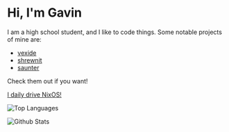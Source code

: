 # Hi, I'm Gavin

I am a high school student, and I like to code things.
Some notable projects of mine are:
- [vexide](https://vexide.dev)
- [shrewnit](https://github.com/gavin-niederman/shrewnit)
- [saunter](https://github.com/gavin-niederman/saunter)

Check them out if you want!

[I daily drive NixOS!](https://github.com/gavin-niederman/nixfiles)

![Top Languages](https://github-readme-stats.vercel.app/api/top-langs/?username=gavin-niederman&theme=catppuccin_mocha&show_icons=true&hide_border=true&layout=compact)

![Github Stats](https://github-readme-streak-stats.herokuapp.com/?user=gavin-niederman&theme=catppuccin-mocha&hide_border=true)
